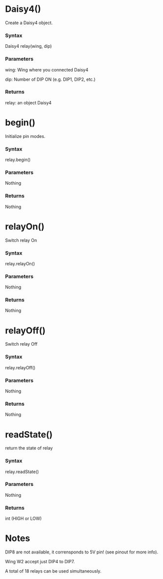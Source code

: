 # Daisy4()

Create a Daisy4 object.

### Syntax

Daisy4 relay(wing, dip)

### Parameters

wing: Wing where you connected Daisy4

dip: Number of DIP ON (e.g. DIP1, DIP2, etc.)

### Returns

relay: an object Daisy4

# begin()

Initialize pin modes.

### Syntax

relay.begin()

### Parameters

Nothing

### Returns

Nothing

# relayOn()

Switch relay On

### Syntax

relay.relayOn()

### Parameters

Nothing

### Returns

Nothing

# relayOff()

Switch relay Off

### Syntax

relay.relayOff()

### Parameters

Nothing

### Returns

Nothing

# readState()

return the state of relay

### Syntax

relay.readState()

### Parameters

Nothing

### Returns

int (HIGH or LOW)

# Notes

DIP8 are not available, it corrensponds to 5V pin! (see pinout for more info).

Wing W2 accept just DIP4 to DIP7.

A total of 18 relays can be used simultaneously.
